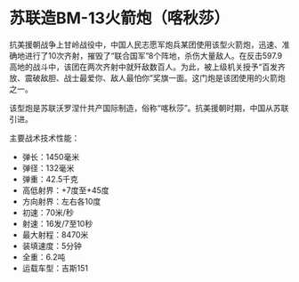 # 苏联造BM-13火箭炮（喀秋莎）
 
抗美援朝战争上甘岭战役中，中国人民志愿军炮兵某团使用该型火箭炮，迅速、准确地进行了10次齐射，摧毁了“联合国军”8个阵地，杀伤大量敌人。在反击597.9高地的战斗中，该团在两次齐射中就歼敌数百人。为此，被上级机关授予“百发齐放、震破敌胆、战士最爱你、敌人最怕你”奖旗一面。这门炮是该团使用的火箭炮之一。

该型炮是苏联沃罗涅什共产国际制造，俗称“喀秋莎”。抗美援朝时期，中国从苏联引进。

主要战术技术性能：

- 弹长：1450毫米
- 弹径：132毫米
- 弹重：42.5千克
- 高低射界：+7度至+45度
- 方向射界：左右各10度
- 初速：70米/秒
- 射速：16发/7至10秒
- 最大射程：8470米
- 装填速度：5分钟
- 全重：6.2吨
- 运载车型：吉斯151
